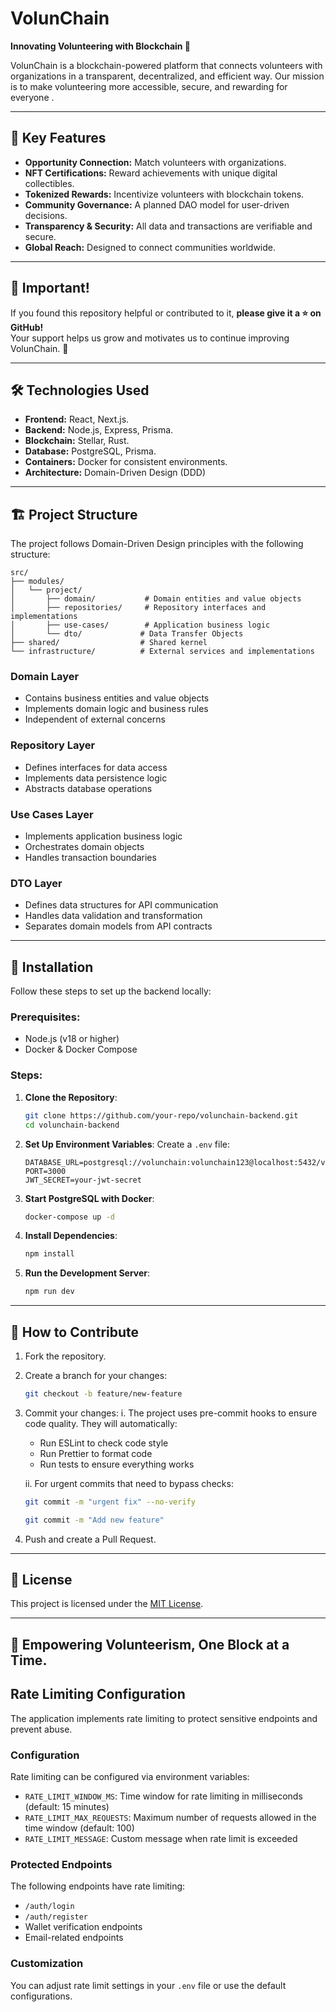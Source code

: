 # VolunChain

**Innovating Volunteering with Blockchain 🚀**

VolunChain is a blockchain-powered platform that connects volunteers with organizations in a transparent, decentralized, and efficient way. Our mission is to make volunteering more accessible, secure, and rewarding for everyone .

---

## 🌟 Key Features

- **Opportunity Connection:** Match volunteers with organizations.
- **NFT Certifications:** Reward achievements with unique digital collectibles.
- **Tokenized Rewards:** Incentivize volunteers with blockchain tokens.
- **Community Governance:** A planned DAO model for user-driven decisions.
- **Transparency & Security:** All data and transactions are verifiable and secure.
- **Global Reach:** Designed to connect communities worldwide.

---

## 🌟 **Important!**

If you found this repository helpful or contributed to it, **please give it a ⭐ on GitHub!**  
Your support helps us grow and motivates us to continue improving VolunChain. 🙌

---

## 🛠️ Technologies Used

- **Frontend:** React, Next.js.
- **Backend:** Node.js, Express, Prisma.
- **Blockchain:** Stellar, Rust.
- **Database:** PostgreSQL, Prisma.
- **Containers:** Docker for consistent environments.
- **Architecture:** Domain-Driven Design (DDD)

---

## 🏗️ Project Structure

The project follows Domain-Driven Design principles with the following structure:

```
src/
├── modules/
│   └── project/
│       ├── domain/           # Domain entities and value objects
│       ├── repositories/     # Repository interfaces and implementations
│       ├── use-cases/        # Application business logic
│       └── dto/             # Data Transfer Objects
├── shared/                  # Shared kernel
└── infrastructure/          # External services and implementations
```

### Domain Layer

- Contains business entities and value objects
- Implements domain logic and business rules
- Independent of external concerns

### Repository Layer

- Defines interfaces for data access
- Implements data persistence logic
- Abstracts database operations

### Use Cases Layer

- Implements application business logic
- Orchestrates domain objects
- Handles transaction boundaries

### DTO Layer

- Defines data structures for API communication
- Handles data validation and transformation
- Separates domain models from API contracts

---

## 🚀 Installation

Follow these steps to set up the backend locally:

### Prerequisites:

- Node.js (v18 or higher)
- Docker & Docker Compose

### Steps:

1. **Clone the Repository**:

   ```bash
   git clone https://github.com/your-repo/volunchain-backend.git
   cd volunchain-backend
   ```

2. **Set Up Environment Variables**:
   Create a `.env` file:

   ```env
   DATABASE_URL=postgresql://volunchain:volunchain123@localhost:5432/volunchain
   PORT=3000
   JWT_SECRET=your-jwt-secret
   ```

3. **Start PostgreSQL with Docker**:

   ```bash
   docker-compose up -d
   ```

4. **Install Dependencies**:

   ```bash
   npm install
   ```

5. **Run the Development Server**:
   ```bash
   npm run dev
   ```

---

## 🤝 How to Contribute

1. Fork the repository.
2. Create a branch for your changes:
   ```bash
   git checkout -b feature/new-feature
   ```
3. Commit your changes:
   i. The project uses pre-commit hooks to ensure code quality. They will automatically:

   - Run ESLint to check code style
   - Run Prettier to format code
   - Run tests to ensure everything works

   ii. For urgent commits that need to bypass checks:

   ```bash
   git commit -m "urgent fix" --no-verify
   ```

   ```bash
   git commit -m "Add new feature"
   ```

4. Push and create a Pull Request.

---

## 📄 License

This project is licensed under the [MIT License](https://opensource.org/license/mit).

---

## 🎉 Empowering Volunteerism, One Block at a Time.

## Rate Limiting Configuration

The application implements rate limiting to protect sensitive endpoints and prevent abuse.

### Configuration

Rate limiting can be configured via environment variables:

- `RATE_LIMIT_WINDOW_MS`: Time window for rate limiting in milliseconds (default: 15 minutes)
- `RATE_LIMIT_MAX_REQUESTS`: Maximum number of requests allowed in the time window (default: 100)
- `RATE_LIMIT_MESSAGE`: Custom message when rate limit is exceeded

### Protected Endpoints

The following endpoints have rate limiting:

- `/auth/login`
- `/auth/register`
- Wallet verification endpoints
- Email-related endpoints

### Customization

You can adjust rate limit settings in your `.env` file or use the default configurations.
